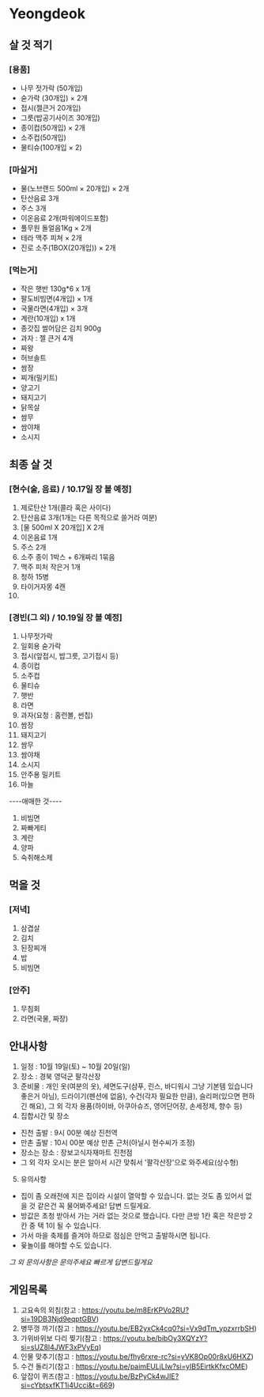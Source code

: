 # Yeongdeok
## 살 것 적기
### [용품]
- 나무 젓가락 (50개입)
- 숟가락 (30개입) × 2개
- 접시(젤큰거 20개입)
- 그릇(밥공기사이즈 30개입)
- 종이컵(50개입) × 2개
- 소주컵(50개입)
- 물티슈(100개입 × 2)

### [마실거]
- 물(노브랜드 500ml × 20개입) × 2개
- 탄산음료 3개
- 주스 3개
- 이온음료 2개(파워에이드포함)
- 풀무원 돌얼음1Kg × 2개
- 테라 맥주 피쳐 × 2개
- 진로 소주(1BOX(20개입)) × 2개

### [먹는거]
- 작은 햇반 130g*6 x 1개
- 팔도비빔면(4개입) × 1개
- 국물라면(4개입) × 3개
- 계란(10개입) x 1개
- 종갓집 썰어담은 김치 900g
- 과자 : 젤 큰거 4개
- 짜왕
- 허브솔트
- 쌈장
- 찌개(밀키트)
- 양고기
- 돼지고기
- 닭목살
- 쌈무
- 쌈야채
- 소시지

## 최종 살 것
### [현수(술, 음료) / 10.17일 장 볼 예정]
1. 제로탄산 1개(콜라 혹은 사이다)
2. 탄산음료 3개(1개는 다른 목적으로 쓸거라 여분)
3. [물 500ml X 20개입] X 2개
4. 이온음료 1개
5. 주스 2개
6. 소주 종이 1박스 + 6개짜리 1묶음
7. 맥주 피처 작은거 1개
8. 청하 15병
9. 타이거자몽 4캔
10. 

### [경빈(그 외) / 10.19일 장 볼 예정]
1. 나무젓가락
2. 일회용 숟가락
3. 접시(앞접시, 밥그릇, 고기접시 등)
4. 종이컵
5. 소주컵
6. 물티슈
7. 햇반
8. 라면
9. 과자(요청 : 홈런볼, 썬칩)
10. 쌈장
11. 돼지고기
12. 쌈무
13. 쌈야채
14. 소시지
15. 안주용 밀키트
16. 마늘

   ----애매한 것----
1. 비빔면
2. 짜빠게티
3. 계란
4. 양파
5. 숙취해소제


## 먹을 것
### [저녁]
1. 삼겹살
2. 김치
3. 된장찌개
4. 밥
5. 비빔면
### [안주]
1. 무침회
2. 라면(국물, 짜장)


## 안내사항
1. 일정 : 10월 19일(토) ~ 10월 20일(일)
2. 장소 : 경북 영덕군 팔각산장
3. 준비물 : 개인 옷(여분의 옷), 세면도구(샴푸, 린스, 바디워시 그냥 기본템 있습니다 좋은거 아님), 드라이기(펜션에 없음), 수건(각자 필요한 만큼), 슬리퍼(있으면 편하긴 해요), 그 외 각자 용품(하이바, 아쿠아슈즈, 영어단어장, 손세정제, 향수 등)
4. 집합시간 및 장소
- 진천 출발 : 9시 00분 예상 진천역
- 만촌 출발 : 10시 00분 예상 만촌 근처(아닐시 현수씨가 조정)
- 장소는 장소 : 장보고식자재마트 진천점
- 그 외 각자 오시는 분은 알아서 시간 맞춰서 '팔각산장'으로 와주세요(상수형)
5. 유의사항
- 집이 좀 오래전에 지은 집이라 시설이 열악할 수 있습니다. 없는 것도 좀 있어서 없을 것 같은건 꼭 물어봐주세요! 답변 드릴게요.
- 방값은 초청 받아서 가는 거라 없는 것으로 했습니다. 다만 큰방 1칸 혹은 작은방 2칸 중 택 1이 될 수 있습니다.
- 가서 마을 축제를 즐겨야 하므로 점심은 안먹고 출발하시면 됩니다.
- 윷놀이를 해야할 수도 있습니다.

*그 외 문의사항은 문의주세요 빠르게 답변드릴게요*

## 게임목록
1. 고요속의 외침(참고 : https://youtu.be/m8ErKPVo2RU?si=19DB3Njd9eqptGBV)
2. 병뚜껑 까기(참고 : https://youtu.be/EB2yxCk4cq0?si=Vx9dTm_ypzxrrbSH)
3. 가위바위보 다리 찢기(참고 : https://youtu.be/bibOy3XQYzY?si=sUZ8l4JWF3xPVyEq)
4. 인물 맞추기(참고 : https://youtu.be/fhy6rxre-rc?si=yVK8Op00r8xU6HXZ)
5. 수건 돌리기(참고 : https://youtu.be/paimEULjLIw?si=yIB5EirtkKfxcOME)
6. 앞잡이 퀴즈(참고 : https://youtu.be/BzPyCk4wJIE?si=cYbtsxfKT1i4Ucci&t=669)
